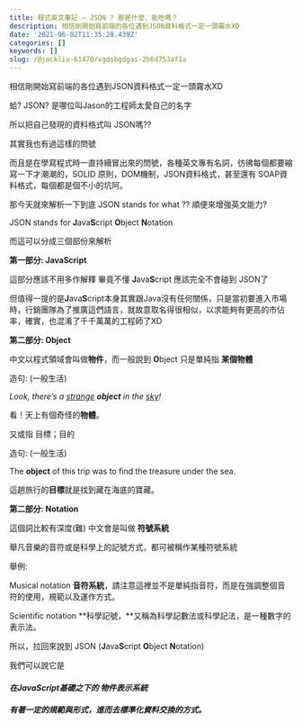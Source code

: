 ```yaml
---
title: 程式英文筆記 — JSON ? 那是什麼，能吃嗎？
description: 相信剛開始寫前端的各位遇到JSON資料格式一定一頭霧水XD
date: '2021-06-02T11:35:28.439Z'
categories: []
keywords: []
slug: /@jackliu-61470/vgdsbgdgas-2b6d753af1a
---
```


相信剛開始寫前端的各位遇到JSON資料格式一定一頭霧水XD

蛤? JSON? 是哪位叫Jason的工程師太愛自己的名字

所以把自己發現的資料格式叫 JSON嗎??

其實我也有過這樣的問號

而且是在學寫程式時一直持續冒出來的問號，各種英文專有名詞，彷彿每個都要縮寫一下才潮潮的，SOLID 原則，DOM機制，JSON資料格式，甚至還有 SOAP資料格式，每個都是個不小的坑阿。

那今天就來解析一下到底 JSON stands for what ?? 順便來增強英文能力?

JSON stands for **J**ava**S**cript **O**bject **N**otation

而這可以分成三個部份來解析

**第一部分: JavaScript**

這部分應該不用多作解釋 畢竟不懂 **J**ava**S**cript 應該完全不會碰到 JSON了

但值得一提的是**J**ava**S**cript本身其實跟Java沒有任何關係，只是當初要進入市場時，行銷團隊為了推廣這們語言，就故意取名得很相似，以求能夠有更高的市佔率，確實，也混淆了千千萬萬的工程師了XD

**第二部分: Object**

中文以程式領域會叫做**物件**，而一般說到 **O**bject 只是單純指 **某個物體**

造句: (一般生活)

_Look, there’s a_ [_strange_](https://dictionary.cambridge.org/zht/%E8%A9%9E%E5%85%B8/%E8%8B%B1%E8%AA%9E-%E6%BC%A2%E8%AA%9E-%E7%B9%81%E9%AB%94/strange "strange") **_object_** _in the_ [_sky_](https://dictionary.cambridge.org/zht/%E8%A9%9E%E5%85%B8/%E8%8B%B1%E8%AA%9E-%E6%BC%A2%E8%AA%9E-%E7%B9%81%E9%AB%94/sky "sky")_!_

看！天上有個奇怪的**物體**。

又或指 目標；目的

造句: (一般生活)

The **object** of this trip was to find the treasure under the sea.

這趟旅行的**目標**就是找到藏在海底的寶藏。

**第二部分: Notation**

這個詞比較有深度(難) 中文會是叫做 **符號系統**

舉凡音樂的音符或是科學上的記號方式，都可被稱作某種符號系統

舉例:

Musical notation **音符系統**，請注意這裡並不是單純指音符，而是在強調整個音符的使用，規範以及運作方式。

Scientific notation **科學記號，**又稱為科學記數法或科學記法，是一種數字的表示法。

所以，拉回來說到 JSON (**J**ava**S**cript **O**bject **N**otation)

我們可以說它是

#### **_在JavaScript基礎之下的 物件表示系統_**

#### **_有著一定的規範與形式，進而去標準化資料交換的方式。_**